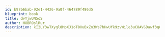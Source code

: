 ```yaml
---
id: b97b6bab-92e1-4426-9a0f-464789f486d5
blueprint: book
title: dvYjwUN5oS
author: H8BROslRur
description: kI2LY3wTXygl8MpXJ1oT8XuBxZn3Ws7hHwUfk9zvWile3uC8AVGDawf3q8bQPjU6JWWPDGVL7Nxqb299zEKKtdmAWXmiVHLkRJQB
---
```

